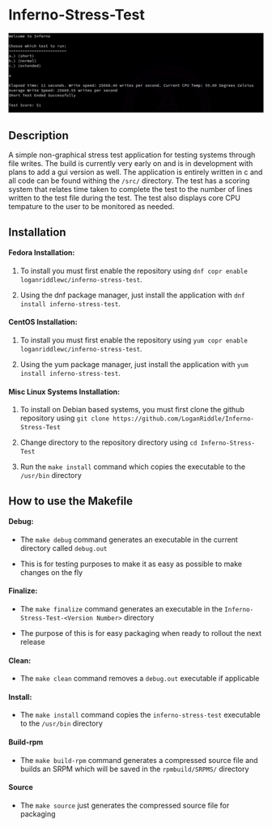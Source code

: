 # Inferno-Stress-Test

![alt text](https://github.com/LoganRiddle/Inferno-Stress-Test/blob/main/images/Screenshot%20from%202023-05-23%2011-28-26.png "App Image")

## Description
A simple non-graphical stress test application for testing systems through file writes. The build is currently very early on and is in development with plans to add a gui version as well. The application is entirely written in c and all code can be found withing the `/src/` directory. The test has a scoring system that relates time taken to complete the test to the number of lines written to the test file during the test. The test also displays core CPU tempature to the user to be monitored as needed. 

## Installation
#### Fedora Installation:
1. To install you must first enable the repository using `dnf copr enable loganriddlewc/inferno-stress-test`. 

2. Using the dnf package manager, just install the application with `dnf install inferno-stress-test`.

#### CentOS Installation:
1. To install you must first enable the repository using `yum copr enable loganriddlewc/inferno-stress-test`.

2. Using the yum package manager, just install the application with `yum install inferno-stress-test`.

#### Misc Linux Systems Installation:
1. To install on Debian based systems, you must first clone the github repository using `git clone https://github.com/LoganRiddle/Inferno-Stress-Test`

2. Change directory to the repository directory using `cd Inferno-Stress-Test`

3. Run the `make install` command which copies the executable to the `/usr/bin` directory

## How to use the Makefile

#### Debug:

* The `make debug` command generates an executable in the current directory called `debug.out` 

* This is for testing purposes to make it as easy as possible to make changes on the fly

#### Finalize: 

* The `make finalize` command generates an executable in the `Inferno-Stress-Test-<Version Number>` directory 

* The purpose of this is for easy packaging when ready to rollout the next release

#### Clean:

* The `make clean` command removes a `debug.out` executable if applicable 

#### Install:

* The `make install` command copies the `inferno-stress-test` executable to the `/usr/bin` directory 

#### Build-rpm

* The `make build-rpm` command generates a compressed source file and builds an SRPM which will be saved in the `rpmbuild/SRPMS/` directory

#### Source

* The `make source` just generates the compressed source file for packaging
